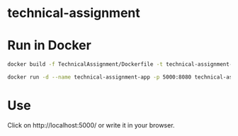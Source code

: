 # technical-assignment

# Run in Docker
```bash
docker build -f TechnicalAssignment/Dockerfile -t technical-assignment-app .
```
```bash
docker run -d --name technical-assignment-app -p 5000:8080 technical-assignment-app
```
# Use

Click on http://localhost:5000/ or write it in your browser.
